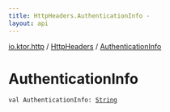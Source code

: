 ```yaml
---
title: HttpHeaders.AuthenticationInfo - 
layout: api
---
```


<div class='api-docs-breadcrumbs'><a href="../index.html">io.ktor.http</a> / <a href="index.html">HttpHeaders</a> / <a href="./-authentication-info.html">AuthenticationInfo</a></div>

# AuthenticationInfo

<div class="signature"><code><span class="keyword">val </span><span class="identifier">AuthenticationInfo</span><span class="symbol">: </span><a href="https://kotlinlang.org/api/latest/jvm/stdlib/kotlin/-string/index.html"><span class="identifier">String</span></a></code></div>
